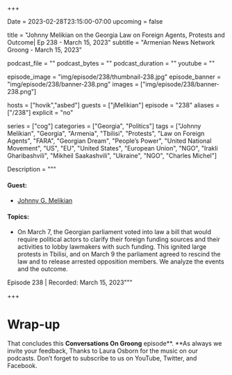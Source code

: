 +++

Date = 2023-02-28T23:15:00-07:00
upcoming = false

title = "Johnny Melikian on the Georgia Law on Foreign Agents, Protests and Outcome| Ep 238 - March 15, 2023"
subtitle = "Armenian News Network Groong - March 15, 2023"

podcast_file = ""
podcast_bytes = ""
podcast_duration = ""
youtube = ""

episode_image = "img/episode/238/thumbnail-238.jpg"
episode_banner = "img/episode/238/banner-238.png"
images = ["img/episode/238/banner-238.png"]

hosts = ["hovik","asbed"]
guests = ["jMelikian"]
episode = "238"
aliases = ["/238"]
explicit = "no"

series = ["cog"]
categories = ["Georgia", "Politics"]
tags = ["Johnny Melikian", "Georgia", "Armenia", "Tbilisi", "Protests", "Law on Foreign Agents", "FARA", "Georgian Dream", "People’s Power", "United National Movement", "US", "EU", "United States", "European Union", "NGO", "Irakli Gharibashvili", "Mikheil Saakashvili", "Ukraine", "NGO", "Charles Michel"]

Description = """

#### Guest:

* [Johnny G. Melikian](/guest/jMelikian)

#### Topics:
* On March 7, the Georgian parliament voted into law a bill that would require political actors to clarify their foreign funding sources and their activities to lobby lawmakers with such funding. This ignited large protests in Tbilisi, and on March 9 the parliament agreed to rescind the law and to release arrested opposition members. We analyze the events and the outcome.


Episode 238 | Recorded: March 15, 2023"""

+++




# Wrap-up

That concludes this **Conversations On Groong** episode**. **As always we invite your feedback, Thanks to Laura Osborn for the music on our podcasts. Don’t forget to subscribe to us on YouTube, Twitter, and Facebook.
